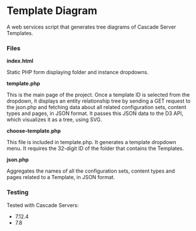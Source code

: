 # Template Diagram

A web services script that generates tree diagrams of Cascade Server Templates.

### Files

**index.html**

Static PHP form displaying folder and instance dropdowns.

**template.php**

This is the main page of the project. Once a template ID is selected from the dropdown, it displays an entity relationship tree by sending a GET request to the json.php and fetching data about all related configuration sets, content types and pages, in JSON format. It passes this JSON data to the D3 API, which visualizes it as a tree, using SVG.

**choose-template.php**

This file is included in template.php. It generates a template dropdown menu. It requires the 32-digit ID of the folder that contains the Templates.

**json.php**

Aggregates the names of all the configuration sets, content types and pages related to a Template, in JSON format.

### Testing

Tested with Cascade Servers:
- 7.12.4
- 7.8
